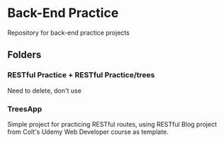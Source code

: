 # Back-End Practice
Repository for back-end practice projects

## Folders

### RESTful Practice + RESTful Practice/trees
Need to delete, don't use

### TreesApp
Simple project for practicing RESTful routes, using RESTful Blog project from Colt's Udemy Web Developer course as template.
